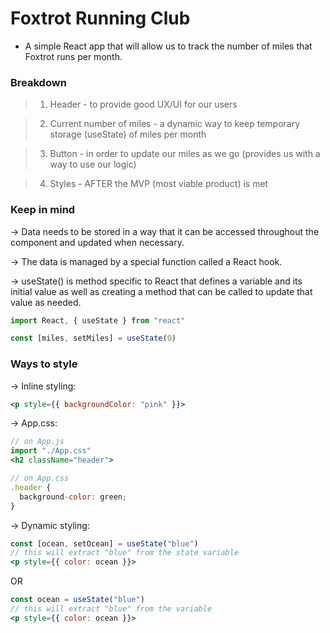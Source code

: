 # Foxtrot Running Club

- A simple React app that will allow us to track the number of miles that Foxtrot runs per month.

### Breakdown
> 1. Header - to provide good UX/UI for our users

> 2. Current number of miles - a dynamic way to keep temporary storage (useState) of miles per month

> 3. Button - in order to update our miles as we go (provides us with a way to use our logic)

> 4. Styles - AFTER the MVP (most viable product) is met 

### Keep in mind
-> Data needs to be stored in a way that it can be accessed throughout the component and updated when necessary.

-> The data is managed by a special function called a React hook.

-> useState() is method specific to React that defines a variable and its initial value as well as creating a method that can be called to update that value as needed.
```jsx
import React, { useState } from "react"
```
```jsx
const [miles, setMiles] = useState(0)
```

### Ways to style
-> Inline styling: 
```jsx
<p style={{ backgroundColor: "pink" }}>
```

-> App.css:
```jsx
// on App.js
import "./App.css"
<h2 className="header">
```
```jsx
// on App.css
.header {
  background-color: green;
}
```

-> Dynamic styling:
```jsx
const [ocean, setOcean] = useState("blue")
// this will extract "blue" from the state variable
<p style={{ color: ocean }}>
```
OR
```jsx
const ocean = useState("blue")
// this will extract "blue" from the variable
<p style={{ color: ocean }}>
```